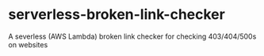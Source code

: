 # serverless-broken-link-checker
A severless (AWS Lambda) broken link checker for checking 403/404/500s on websites
